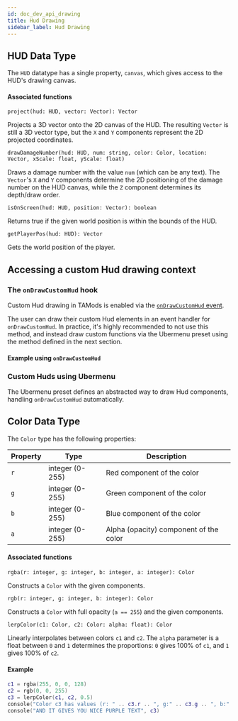 ```yaml
---
id: doc_dev_api_drawing
title: Hud Drawing
sidebar_label: Hud Drawing
---
```


## HUD Data Type

The `HUD` datatype has a single property, `canvas`, which gives access to the HUD's drawing canvas.

#### Associated functions

`project(hud: HUD, vector: Vector): Vector`

Projects a 3D vector onto the 2D canvas of the HUD. The resulting `Vector` is still a 3D vector type, but the `X` and `Y` components represent the 2D projected coordinates.

`drawDamageNumber(hud: HUD, num: string, color: Color, location: Vector, xScale: float, yScale: float)`

Draws a damage number with the value `num` (which can be any text). The `Vector`'s `X` and `Y` components determine the 2D positioning of the damage number on the HUD canvas, while the `Z` component determines its depth/draw order.

`isOnScreen(hud: HUD, position: Vector): boolean`

Returns true if the given world position is within the bounds of the HUD.

`getPlayerPos(hud: HUD): Vector`

Gets the world position of the player.

## Accessing a custom Hud drawing context

### The `onDrawCustomHud` hook

Custom Hud drawing in TAMods is enabled via the [`onDrawCustomHud` event](doc_dev_api_events.md#ondrawcustomhud).

The user can draw their custom Hud elements in an event handler for `onDrawCustomHud`. In practice, it's highly recommended to not use this method, and instead draw custom functions via the Ubermenu preset using the method defined in the next section.

#### Example using `onDrawCustomHud`

### Custom Huds using Ubermenu

The Ubermenu preset defines an abstracted way to draw Hud components, handling `onDrawCustomHud` automatically.

<HUD MODULES>

## Color Data Type

The `Color` type has the following properties:

| Property | Type            | Description                            |
|----------|-----------------|----------------------------------------|
| `r`      | integer (0-255) | Red component of the color             |
| `g`      | integer (0-255) | Green component of the color           |
| `b`      | integer (0-255) | Blue component of the color            |
| `a`      | integer (0-255) | Alpha (opacity) component of the color |

#### Associated functions

`rgba(r: integer, g: integer, b: integer, a: integer): Color`

Constructs a `Color` with the given components.

`rgb(r: integer, g: integer, b: integer): Color`

Constructs a `Color` with full opacity (`a == 255`) and the given components.

`lerpColor(c1: Color, c2: Color: alpha: float): Color`

Linearly interpolates between colors `c1` and `c2`. The `alpha` parameter is a float between `0` and `1` determines the proportions: `0` gives 100% of `c1`, and `1` gives 100% of `c2`.

#### Example

```lua
c1 = rgba(255, 0, 0, 128)
c2 = rgb(0, 0, 255)
c3 = lerpColor(c1, c2, 0.5)
console("Color c3 has values (r: " .. c3.r .. ", g:" .. c3.g .. ", b:" .. c3.b .. ", a:" .. c3.a .. ")")
console("AND IT GIVES YOU NICE PURPLE TEXT", c3)
```